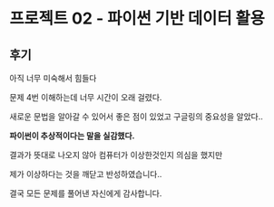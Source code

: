# 프로젝트 02 - 파이썬 기반 데이터 활용

## 후기

 

아직 너무 미숙해서 힘들다

문제 4번 이해하는데 너무 시간이 오래 걸렸다.

새로운 문법을 알아갈 수 있어서 좋은 점이 있었고 구글링의 중요성을 알았다..

**파이썬이 추상적이다는 말을 실감했다.**

결과가 뜻대로 나오지 않아 컴퓨터가 이상한것인지 의심을 했지만

제가 이상하다는 것을 깨닫고 반성하였습니다..

결국 모든 문제를 풀어낸 자신에게 감사합니다.
